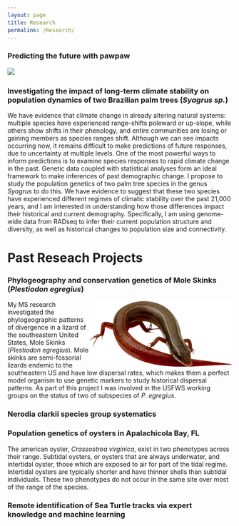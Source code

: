 ```yaml
---
layout: page
title: Research
permalink: /Research/
---
```

### Predicting the future with pawpaw

![](https://youtu.be/M5PKIlbtPjk)

### Investigating the impact of long-term climate stability on population dynamics of two Brazilian palm trees (<i>Syagrus sp.</i>)

We have evidence that climate change in already altering natural systems: multiple species have experienced range-shifts poleward or up-slope, while others show shifts in their phenology, and entire communities are losing or gaining members as species ranges shift. Although we can see impacts occurring now, it remains difficult to make predictions of future responses, due to uncertainty at multiple levels. One of the most powerful ways to inform predictions is to examine species responses to rapid climate change in the past. Genetic data coupled with statistical analyses form an ideal framework to make inferences of past demographic change. I propose to study the population genetics of two palm tree species in the genus *Syagrus* to do this. We have evidence to suggest that these two species have experienced different regimes of climatic stability over the past 21,000 years, and I am interested in understanding how those differences impact their historical and current demography. Specifically, I am using genome-wide data from RADseq to infer their current population structure and diversity, as well as historical changes to population size and connectivity.

# Past Reseach Projects

### Phylogeography and conservation genetics of Mole Skinks (<i>Plestiodon egregius</i>)

<img style="float: right;" src="/images/skink.png"> My MS research investigated the phylogeographic patterns of divergence in a lizard of the southeastern United States, Mole Skinks (*Plestiodon egregius*). Mole skinks are semi-fossorial lizards endemic to the southeastern US and have low dispersal rates, which makes them a perfect model organism to use genetic markers to study historical dispersal patterns. As part of this project I was involved in the USFWS working groups on the status of two of subspecies of *P. egregius*.

### Nerodia clarkii species group systematics

### Population genetics of oysters in Apalachicola Bay, FL

The american oyster, <i>Crassostrea virginica</i>, exist in two phenotypes across their range. Subtidal oysters, or oysters that are always underwater, and intertidal oyster, those which are exposed to air for part of the tidal regime. Intertidal oysters are typically shorter and have thinner shells than subtidal individuals. These two phenotypes do not occur in the same site over most of the range of the species. 

### Remote identification of Sea Turtle tracks via expert knowledge and machine learning
